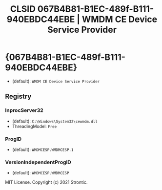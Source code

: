 ﻿---
title: "CLSID 067B4B81-B1EC-489f-B111-940EBDC44EBE | WMDM CE Device Service Provider"
excerpt: What is COM-Object CLSID 067B4B81-B1EC-489f-B111-940EBDC44EBE?
---

# {067B4B81-B1EC-489f-B111-940EBDC44EBE}

* (default): `WMDM CE Device Service Provider`

## Registry


### InprocServer32

* (default): `C:\Windows\System32\cewmdm.dll`
* ThreadingModel: `Free`

### ProgID

* (default): `WMDMCESP.WMDMCESP.1`

### VersionIndependentProgID

* (default): `WMDMCESP.WMDMCESP`

MIT License. Copyright (c) 2021 Strontic.


